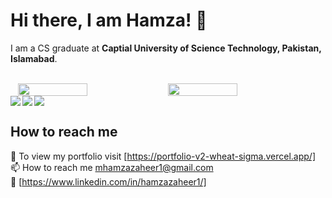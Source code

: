 # Hi there, I am Hamza! 👋
I am a CS graduate at **Captial University of Science Technology, Pakistan, Islamabad**. </br></br>

<div style="display: flex; justify-content: center;">
<img align="left" width="47%" src="https://github-readme-stats.vercel.app/api?username=Hamzazaheer1&show_icons=true&theme=radical" />
<img align="left" width="47%" src="https://github-readme-stats.vercel.app/api/top-langs/?username=Hamzazaheer1&layout=compact"/>
</div>

<img align="left" src="https://img.shields.io/badge/node.js-6DA55F?style=for-the-badge&logo=node.js&logoColor=white"/>
<img align="left" src="https://img.shields.io/badge/javascript-%23323330.svg?style=for-the-badge&logo=javascript&logoColor=%23F7DF1E"/>
<img src="https://img.shields.io/badge/typescript-%23007ACC.svg?style=for-the-badge&logo=typescript&logoColor=white"/>

## How to reach me
:link: To view my portfolio visit [https://portfolio-v2-wheat-sigma.vercel.app/] </br>
📫 How to reach me mhamzazaheer1@gmail.com <br/>
:gem: [https://www.linkedin.com/in/hamzazaheer1/]
